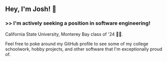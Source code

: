 ## Hey, I'm Josh! 👋

### >> I'm actively seeking a position in software engineering!

California State University, Monterey Bay class of '24 🌊🦦.

Feel free to poke around my GitHub profile to see some of my college schoolwork, hobby projects, and other software that I'm exceptionally proud of.

